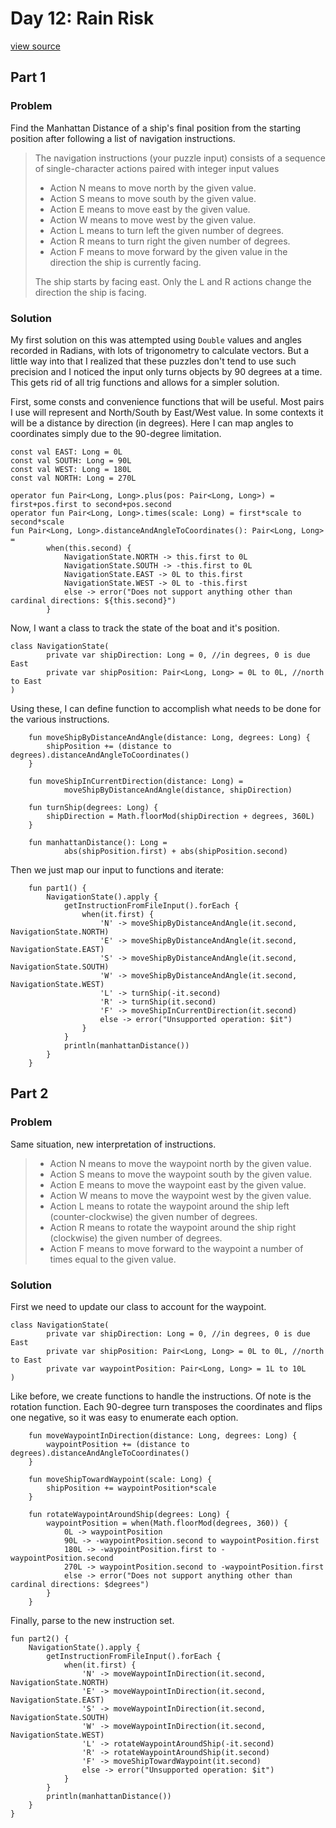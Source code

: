 # Day 12: Rain Risk
[view source](/src/main/kotlin/day12/Day12.kt)
## Part 1
### Problem
Find the Manhattan Distance of a ship's final position from the starting position 
after following a list of navigation instructions.
>The navigation instructions (your puzzle input) consists of a sequence of single-character actions paired with integer input values
> * Action N means to move north by the given value.
> * Action S means to move south by the given value.
> * Action E means to move east by the given value.
> * Action W means to move west by the given value.
> * Action L means to turn left the given number of degrees.
> * Action R means to turn right the given number of degrees.
> * Action F means to move forward by the given value in the direction the ship is currently facing.
>
>The ship starts by facing east. Only the L and R actions change the direction the ship is facing.

### Solution
My first solution on this was attempted using `Double` values and angles recorded in Radians,
with lots of trigonometry to calculate vectors. But a little way into that I realized that
these puzzles don't tend to use such precision and I noticed the input only turns objects
by 90 degrees at a time. This gets rid of all trig functions and allows for a simpler solution.

First, some consts and convenience functions that will be useful. Most pairs I use will represent
and North/South by East/West value. In some contexts it will be a distance by direction (in degrees).
Here I can map angles to coordinates simply due to the 90-degree limitation.
```
const val EAST: Long = 0L
const val SOUTH: Long = 90L
const val WEST: Long = 180L
const val NORTH: Long = 270L

operator fun Pair<Long, Long>.plus(pos: Pair<Long, Long>) = first+pos.first to second+pos.second
operator fun Pair<Long, Long>.times(scale: Long) = first*scale to second*scale
fun Pair<Long, Long>.distanceAndAngleToCoordinates(): Pair<Long, Long> =
        when(this.second) {
            NavigationState.NORTH -> this.first to 0L
            NavigationState.SOUTH -> -this.first to 0L
            NavigationState.EAST -> 0L to this.first
            NavigationState.WEST -> 0L to -this.first
            else -> error("Does not support anything other than cardinal directions: ${this.second}")
        }
```
Now, I want a class to track the state of the boat and it's position.
```
class NavigationState(
        private var shipDirection: Long = 0, //in degrees, 0 is due East
        private var shipPosition: Pair<Long, Long> = 0L to 0L, //north to East
)
```
Using these, I can define function to accomplish what needs to be done for the various
instructions.
```
    fun moveShipByDistanceAndAngle(distance: Long, degrees: Long) {
        shipPosition += (distance to degrees).distanceAndAngleToCoordinates()
    }

    fun moveShipInCurrentDirection(distance: Long) =
            moveShipByDistanceAndAngle(distance, shipDirection)

    fun turnShip(degrees: Long) {
        shipDirection = Math.floorMod(shipDirection + degrees, 360L)
    }

    fun manhattanDistance(): Long =
            abs(shipPosition.first) + abs(shipPosition.second)
```
Then we just map our input to functions and iterate:
```
    fun part1() {
        NavigationState().apply {
            getInstructionFromFileInput().forEach {
                when(it.first) {
                    'N' -> moveShipByDistanceAndAngle(it.second, NavigationState.NORTH)
                    'E' -> moveShipByDistanceAndAngle(it.second, NavigationState.EAST)
                    'S' -> moveShipByDistanceAndAngle(it.second, NavigationState.SOUTH)
                    'W' -> moveShipByDistanceAndAngle(it.second, NavigationState.WEST)
                    'L' -> turnShip(-it.second)
                    'R' -> turnShip(it.second)
                    'F' -> moveShipInCurrentDirection(it.second)
                    else -> error("Unsupported operation: $it")
                }
            }
            println(manhattanDistance())
        }
    }
```

## Part 2
### Problem
Same situation, new interpretation of instructions.
> * Action N means to move the waypoint north by the given value.
> * Action S means to move the waypoint south by the given value.
> * Action E means to move the waypoint east by the given value.
> * Action W means to move the waypoint west by the given value.
> * Action L means to rotate the waypoint around the ship left (counter-clockwise) the given number of degrees.
> * Action R means to rotate the waypoint around the ship right (clockwise) the given number of degrees.
> * Action F means to move forward to the waypoint a number of times equal to the given value.

### Solution
First we need to update our class to account for the waypoint.
```
class NavigationState(
        private var shipDirection: Long = 0, //in degrees, 0 is due East
        private var shipPosition: Pair<Long, Long> = 0L to 0L, //north to East
        private var waypointPosition: Pair<Long, Long> = 1L to 10L
)
```
Like before, we create functions to handle the instructions. Of note is the rotation
function. Each 90-degree turn transposes the coordinates and flips one negative, so
it was easy to enumerate each option.
```
    fun moveWaypointInDirection(distance: Long, degrees: Long) {
        waypointPosition += (distance to degrees).distanceAndAngleToCoordinates()
    }

    fun moveShipTowardWaypoint(scale: Long) {
        shipPosition += waypointPosition*scale
    }

    fun rotateWaypointAroundShip(degrees: Long) {
        waypointPosition = when(Math.floorMod(degrees, 360)) {
            0L -> waypointPosition
            90L -> -waypointPosition.second to waypointPosition.first
            180L -> -waypointPosition.first to -waypointPosition.second
            270L -> waypointPosition.second to -waypointPosition.first
            else -> error("Does not support anything other than cardinal directions: $degrees")
        }
    }
```
Finally, parse to the new instruction set.
```
fun part2() {
    NavigationState().apply {
        getInstructionFromFileInput().forEach {
            when(it.first) {
                'N' -> moveWaypointInDirection(it.second, NavigationState.NORTH)
                'E' -> moveWaypointInDirection(it.second, NavigationState.EAST)
                'S' -> moveWaypointInDirection(it.second, NavigationState.SOUTH)
                'W' -> moveWaypointInDirection(it.second, NavigationState.WEST)
                'L' -> rotateWaypointAroundShip(-it.second)
                'R' -> rotateWaypointAroundShip(it.second)
                'F' -> moveShipTowardWaypoint(it.second)
                else -> error("Unsupported operation: $it")
            }
        }
        println(manhattanDistance())
    }
}
```


